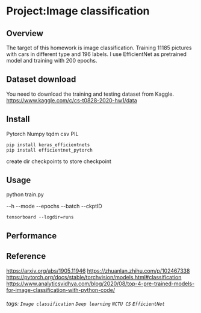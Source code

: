 # Project:Image classification

## Overview
The target of this homework is image classification. 
Training 11185 pictures with cars in different type and 196 labels. I use EfficientNet as pretrained model and training with 200 epochs.

## Dataset download
You need to download the training and testing dataset from Kaggle.
https://www.kaggle.com/c/cs-t0828-2020-hw1/data

## Install
Pytorch
Numpy
tqdm
csv
PIL
```
pip install keras_efficientnets
pip install efficientnet_pytorch
```
create dir checkpoints to store checkpoint

## Usage

python train.py

--h
--mode
--epochs
--batch
--ckptID
```
tensorboard --logdir=runs
```
## Performance

## Reference
https://arxiv.org/abs/1905.11946
https://zhuanlan.zhihu.com/p/102467338
https://pytorch.org/docs/stable/torchvision/models.html#classification
https://www.analyticsvidhya.com/blog/2020/08/top-4-pre-trained-models-for-image-classification-with-python-code/

###### tags: `Image classification` `Deep learning` `NCTU CS` `EfficientNet`
